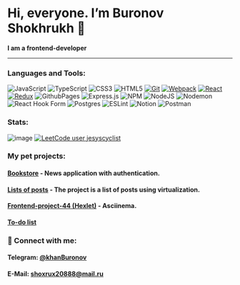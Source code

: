 <h1>Hi, everyone. I’m Buronov Shokhrukh 👋</h1>

<div>
  <p><b>I am a frontend-developer</b></p>
</div>

___

### Languages and Tools:
 ![JavaScript](https://img.shields.io/badge/javascript-%23323330.svg?style=for-the-badge&logo=javascript&logoColor=%23F7DF1E)
![TypeScript](https://img.shields.io/badge/typescript-%23007ACC.svg?style=for-the-badge&logo=typescript&logoColor=white) 
![CSS3](https://img.shields.io/badge/css3-%231572B6.svg?style=for-the-badge&logo=css3&logoColor=white) ![HTML5](https://img.shields.io/badge/html5-%23E34F26.svg?style=for-the-badge&logo=html5&logoColor=white)
[![Git](https://img.shields.io/badge/Git-Version%20Control-red?style=flat-square&logo=git)](https://git-scm.com/)
[![Webpack](https://img.shields.io/badge/Webpack-Module%20Bundler-blueviolet?style=flat-square&logo=webpack)](https://webpack.js.org/)
[![React](https://img.shields.io/badge/React-Library-blue?style=flat-square&logo=react)](https://reactjs.org/)
[![Redux](https://img.shields.io/badge/Redux-State%20Management-purple?style=flat-square&logo=redux)](https://redux.js.org/)
![GithubPages](https://img.shields.io/badge/github%20pages-121013?style=for-the-badge&logo=github&logoColor=white)
![Express.js](https://img.shields.io/badge/express.js-%23404d59.svg?style=for-the-badge&logo=express&logoColor=%2361DAFB) 
![NPM](https://img.shields.io/badge/NPM-%23CB3837.svg?style=for-the-badge&logo=npm&logoColor=white)
![NodeJS](https://img.shields.io/badge/node.js-6DA55F?style=for-the-badge&logo=node.js&logoColor=white) ![Nodemon](https://img.shields.io/badge/NODEMON-%23323330.svg?style=for-the-badge&logo=nodemon&logoColor=%BBDEAD) ![React Hook Form](https://img.shields.io/badge/React%20Hook%20Form-%23EC5990.svg?style=for-the-badge&logo=reacthookform&logoColor=white)
![Postgres](https://img.shields.io/badge/postgres-%23316192.svg?style=for-the-badge&logo=postgresql&logoColor=white) 
![ESLint](https://img.shields.io/badge/ESLint-4B3263?style=for-the-badge&logo=eslint&logoColor=white) ![Notion](https://img.shields.io/badge/Notion-%23000000.svg?style=for-the-badge&logo=notion&logoColor=white) ![Postman](https://img.shields.io/badge/Postman-FF6C37?style=for-the-badge&logo=postman&logoColor=white)

### Stats:                                                                                                                                                                                                                                        
![image](https://www.codewars.com/users/shahmen2088/badges/small)
[![LeetCode user jesyscyclist](https://img.shields.io/badge/dynamic/json?style=flat&labelColor=black&color=%23ffa116&label=Solved&query=solved&url=https%3A%2F%2Fleetcode-badge.vercel.app%2Fapi%2Fusers%2Fjesyscyclist&logo=leetcode&logoColor=yellow)](https://leetcode.com/shahmen2088/)
                                                                                                                                
### My pet projects:
<h4>
   <a href=https://github.com/shahmen2088/astone-project>Bookstore</a>
    - News application with authentication.
</h4> 
<h4>
   <a href=https://github.com/shahmen2088/picasso_project>Lists of posts</a>
    - The project is a list of posts using virtualization.
</h4> 
<h4>
   <a href=https://github.com/shahmen2088/frontend-project-44>Frontend-project-44 (Hexlet)</a>
    - Asciinema.
</h4> 
<h4>
   <a href=https://github.com/shahmen2088/react-first-project>To-do list</a>
</h4> 
 

                                                                                                                                
<div>
  <h3>🤝 Connect with me:</h3>
  <h4>Telegram: <a href=https://t.me/khanBuronov>@khanBuronov</a></h4>                                                                                                           
  <h4>E-Mail: <a href="mailto:shoxrux20888@mail.ru">shoxrux20888@mail.ru</a></h4>                                                                                                       
 </div>
<!---
--->
